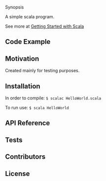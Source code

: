 Synopsis

A simple scala program.

See more at [Getting Started with Scala ](http://www.scala-lang.org/old/node/166)


## Code Example


## Motivation

Created mainly for testing purposes.

## Installation

In order to compile:
``
$ scalac HelloWorld.scala
``

To run use:
``
$ scala HelloWorld
``

## API Reference


## Tests


## Contributors


## License

